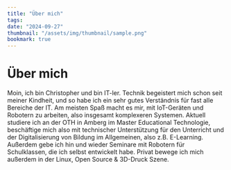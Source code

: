 ```yaml
---
title: "Über mich"
tags:
date: "2024-09-27"
thumbnail: "/assets/img/thumbnail/sample.png"
bookmark: true
---
```


# Über mich

Moin, ich bin Christopher und bin IT-ler. Technik begeistert mich schon seit meiner Kindheit, und so habe ich ein sehr gutes Verständnis für fast alle Bereiche der IT. Am meisten Spaß macht es mir, mit IoT-Geräten und Robotern zu arbeiten, also insgesamt komplexeren Systemen. Aktuell studiere ich an der OTH in Amberg im Master Educational Technologie, beschäftige mich also mit technischer Unterstützung für den Unterricht und der Digitalisierung von Bildung im Allgemeinen, also z.B. E-Learning. Außerdem gebe ich hin und wieder Seminare mit Robotern für Schulklassen, die ich selbst entwickelt habe. Privat bewege ich mich außerdem in der Linux, Open Source & 3D-Druck Szene.